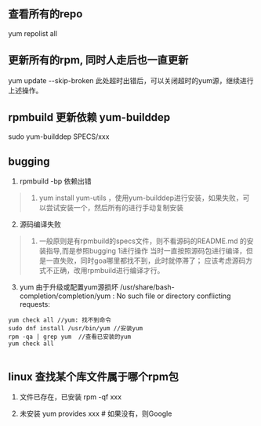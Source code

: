 ## 查看所有的repo
yum repolist all

## 更新所有的rpm, 同时人走后也一直更新
yum update --skip-broken
此处超时出错后，可以关闭超时的yum源，继续进行上述操作。

## rpmbuild 更新依赖 yum-builddep
sudo yum-builddep SPECS/xxx


## bugging
1. rpmbuild -bp 依赖出错
> 1. yum install yum-utils ，使用yum-builddep进行安装，如果失败，可以尝试安装一个，然后所有的进行手动复制安装

2. 源码编译失败
> 1. 一般原则是有rpmbuild的specs文件，则不看源码的README.md 的安装指导,而是参照bugging 1进行操作
当时一直按照源码包进行编译，但是一直失败，同时goa哪里都找不到，此时就停滞了；
应该考虑源码方式不正确，改用rpmbuild进行编译才行。

3. yum 由于升级或配置yum源损坏
/usr/share/bash-completion/completion/yum : No such file or directory
conflicting requests:

```
yum check all //yum: 找不到命令
sudo dnf install /usr/bin/yum //安装yum
rpm -qa | grep yum  //查看已安装的yum
yum check all


```

## linux 查找某个库文件属于哪个rpm包
1. 文件已存在，已安装
rpm -qf xxx

2. 未安装
yum provides xxx  # 如果没有，则Google
